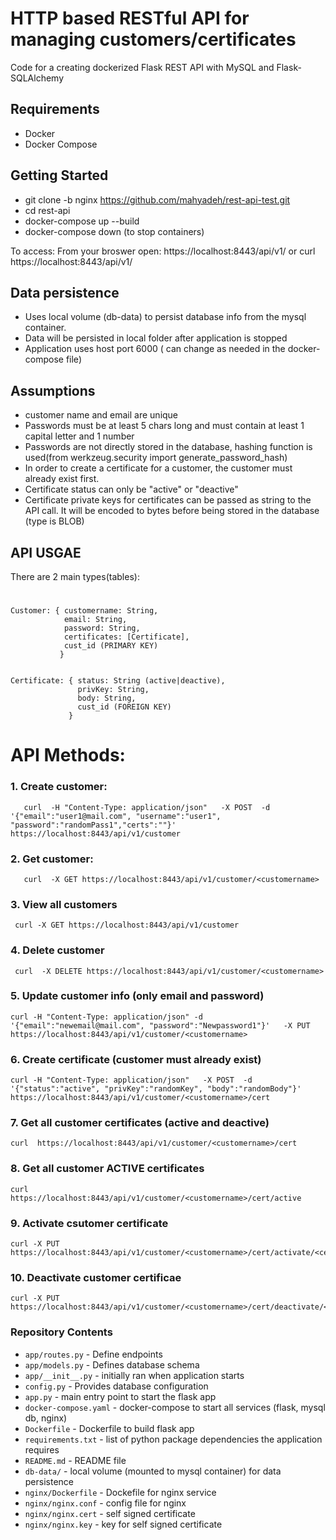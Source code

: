 # HTTP based RESTful API for managing customers/certificates

Code for a creating dockerized Flask REST API with MySQL and Flask-SQLAlchemy

## Requirements

- Docker
- Docker Compose

## Getting Started

- git clone -b nginx https://github.com/mahyadeh/rest-api-test.git
- cd rest-api
- docker-compose up --build
- docker-compose down (to stop containers)

To access:
  From your broswer open:
  https://localhost:8443/api/v1/
  or
  curl https://localhost:8443/api/v1/

## Data persistence
- Uses local volume (db-data) to persist database info from the mysql container.
- Data will be persisted in local folder after application is stopped 
- Application uses host port 6000 ( can change as needed in the docker-compose file)

## Assumptions
- customer name and email are unique
- Passwords must be at least 5 chars long and must contain at least 1 capital letter and 1 number
- Passwords are not directly stored in the database, hashing function is used(from werkzeug.security import generate_password_hash)
- In order to create a certificate for a customer, the customer must already exist first.
- Certificate status can only be  "active" or "deactive"
- Certificate private keys for certificates can be passed as string to the API call. It will be encoded to bytes before being stored in the database (type is BLOB)


## API USGAE
There are 2 main types(tables):

# 
    Customer: { customername: String,
                email: String,
                password: String,
                certificates: [Certificate],
                cust_id (PRIMARY KEY)
               }

            
    Certificate: { status: String (active|deactive),
                   privKey: String,
                   body: String,
                   cust_id (FOREIGN KEY)
                 }
               
# API Methods:
 ### 1. Create customer:
       curl  -H "Content-Type: application/json"   -X POST  -d '{"email":"user1@mail.com", "username":"user1", "password":"randomPass1","certs":""}' https://localhost:8443/api/v1/customer


 ### 2. Get customer:
       curl  -X GET https://localhost:8443/api/v1/customer/<customername>
       
 ### 3. View all customers
     curl -X GET https://localhost:8443/api/v1/customer

 ### 4. Delete customer
     curl  -X DELETE https://localhost:8443/api/v1/customer/<customername>


 ### 5. Update customer info (only email and password)
    curl -H "Content-Type: application/json" -d '{"email":"newemail@mail.com", "password":"Newpassword1"}'   -X PUT https://localhost:8443/api/v1/customer/<customername>


 ### 6. Create certificate (customer must already exist)
    curl -H "Content-Type: application/json"   -X POST  -d '{"status":"active", "privKey":"randomKey", "body":"randomBody"}' https://localhost:8443/api/v1/customer/<customername>/cert

 ### 7.  Get all customer certificates (active and deactive)
    curl  https://localhost:8443/api/v1/customer/<customername>/cert

 ### 8. Get all customer ACTIVE certificates
    curl  https://localhost:8443/api/v1/customer/<customername>/cert/active

 ### 9. Activate csutomer certificate
    curl -X PUT https://localhost:8443/api/v1/customer/<customername>/cert/activate/<certID>

 ### 10. Deactivate customer certificae
    curl -X PUT https://localhost:8443/api/v1/customer/<customername>/cert/deactivate/<certID>            


### Repository Contents

- `app/routes.py` - Define  endpoints
- `app/models.py` - Defines database schema
- `app/__init__.py` - initially ran when application starts
- `config.py` - Provides database configuration
- `app.py` - main entry point to start the flask app
- `docker-compose.yaml` - docker-compose to start all services (flask, mysql db, nginx)
- `Dockerfile` - Dockerfile to build  flask app
- `requirements.txt` - list of python package dependencies the application requires
- `README.md` - README file
- `db-data/` - local volume (mounted to mysql container) for data persistence
- `nginx/Dockerfile` - Dockefile for nginx service
- `nginx/nginx.conf` - config file for nginx
- `nginx/nginx.cert` - self signed certificate 
- `nginx/nginx.key` - key for self signed certificate 


